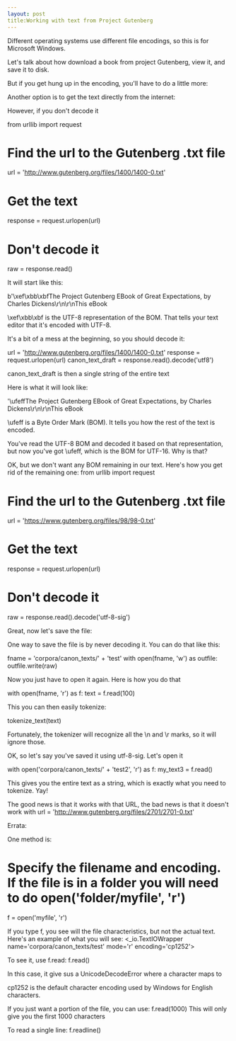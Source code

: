 ```yaml
---
layout: post
title:Working with text from Project Gutenberg
---
```




Different operating systems use different file encodings, so this is for Microsoft Windows.


Let's talk about how download a book from project Gutenberg, view it, and save it to disk.


But if you get hung up in the encoding, you'll have to do a little more:




Another option is to get the text directly from the internet:

However, if you don't decode it

from urllib import request
# Find the url to the Gutenberg .txt file
url = 'http://www.gutenberg.org/files/1400/1400-0.txt'
# Get the text
response = request.urlopen(url)
# Don't decode it
raw = response.read()

It will start like this:

b'\xef\xbb\xbfThe Project Gutenberg EBook of Great Expectations, by Charles Dickens\r\n\r\nThis eBook 

\xef\xbb\xbf is the UTF-8 representation of the BOM. That tells your text editor that it's encoded with UTF-8.





It's a bit of a mess at the beginning, so you should decode it:

url = 'http://www.gutenberg.org/files/1400/1400-0.txt'
response = request.urlopen(url)
canon_text_draft = response.read().decode('utf8')

canon_text_draft is then a single string of the entire text

Here is what it will look like:

'\ufeffThe Project Gutenberg EBook of Great Expectations, by Charles Dickens\r\n\r\nThis eBook

\ufeff is a Byte Order Mark (BOM). It tells you how the rest of the text is encoded.

You've read the UTF-8 BOM and decoded it based on that representation, but now you've got \ufeff, which is the BOM for UTF-16. Why is that?



OK, but we don't want any BOM remaining in our text. Here's how you get rid of the remaining one:
from urllib import request
# Find the url to the Gutenberg .txt file
url = 'https://www.gutenberg.org/files/98/98-0.txt'
# Get the text
response = request.urlopen(url)
# Don't decode it
raw = response.read().decode('utf-8-sig')



Great, now let's save the file:

One way to save the file is by never decoding it. You can do that like this:

fname = 'corpora/canon_texts/' + 'test'
with open(fname, 'w') as outfile:
    outfile.write(raw)


Now you just have to open it again. Here is how you do that


with open(fname, 'r') as f:
    text = f.read(100)




This you can then easily tokenize:

tokenize_text(text)

Fortunately, the tokenizer will recognize all the \n and \r marks, so it will ignore those.




OK, so let's say you've saved it using utf-8-sig. Let's open it

with open('corpora/canon_texts/' + 'test2', 'r') as f:
    my_text3 = f.read()

This gives you the entire text as a string, which is exactly what you need to tokenize. Yay!





The good news is that it works with that URL, the bad news is that it doesn't work with url = 'http://www.gutenberg.org/files/2701/2701-0.txt'




Errata:


One method is:

# Specify the filename and encoding. If the file is in a folder you will need to do open('folder/myfile', 'r')
f = open('myfile', 'r')

If you type f, you see will the file characteristics, but not the actual text. Here's an example of what you will see:
<_io.TextIOWrapper name='corpora/canon_texts/test' mode='r' encoding='cp1252'>

To see it, use f.read:
f.read()

In this case, it give sus a UnicodeDecodeError where a character maps to <undefined>

cp1252 is the default character encoding used by Windows for English characters.


If you just want a portion of the file, you can use:
f.read(1000)
This will only give you the first 1000 characters


To read a single line:
f.readline()


